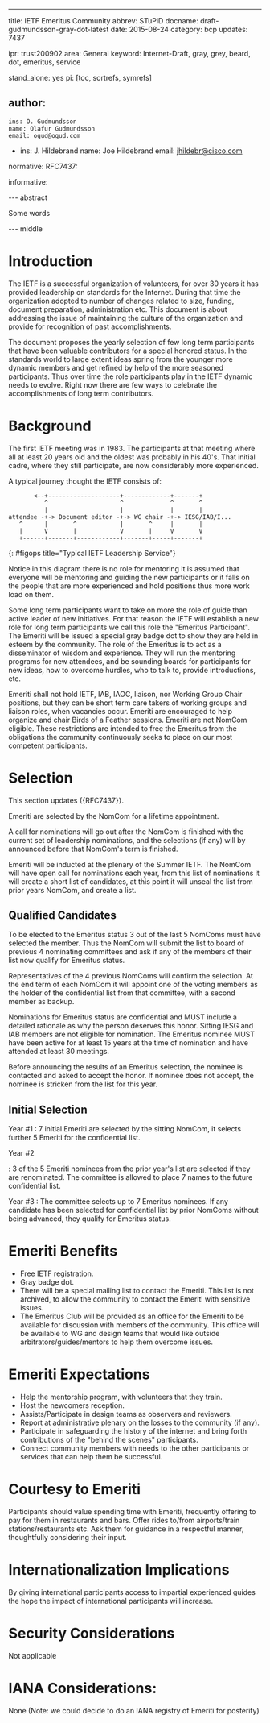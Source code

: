 ---
title: IETF Emeritus Community
abbrev: STuPiD
docname: draft-gudmundsson-gray-dot-latest
date: 2015-08-24
category: bcp
updates: 7437

ipr: trust200902
area: General
keyword: Internet-Draft, gray, grey, beard, dot, emeritus, service

stand_alone: yes
pi: [toc, sortrefs, symrefs]

author:
 -
    ins: O. Gudmundsson
    name: Olafur Gudmundsson
    email: ogud@ogud.com
 -
    ins: J. Hildebrand
    name: Joe Hildebrand
    email: jhildebr@cisco.com

normative:
  RFC7437:

informative:

--- abstract

Some words

--- middle

# Introduction

The IETF is a successful organization of volunteers, for over 30 years it has
provided leadership on standards for the Internet.  During that time the
organization adopted to number of changes related to size, funding, document
preparation, administration etc. This document is about addressing the issue of
maintaining the culture of the organization and provide for recognition of past
accomplishments.

The document proposes the yearly selection of few long term participants that
have been valuable contributors for a special honored status.   In the standards
world to large extent ideas spring from the younger more dynamic members and get
refined by help of the more seasoned participants. Thus over time the role
participants play in the IETF dynamic needs to evolve. Right now there are few
ways to celebrate the accomplishments of long term contributors.

# Background

The first IETF meeting was in 1983. The participants at that meeting
where all at least 20 years old and the oldest was probably in his
40's. That initial cadre, where they still participate, are now considerably
more experienced.

A typical journey thought the IETF consists of:

~~~~~~~~~~
       <--+--------------------+-------------+-------+
          ^                    ^             ^       ^
          |                    |             |       |
attendee -+-> Document editor -+-> WG chair -+-> IESG/IAB/I...  
   ^      |       ^            |       ^     |       |
   |      V       |            V       |     V       V
   +------+-------+------------+-------+-----+-------+
~~~~~~~~~~
{: #figops title="Typical IETF Leadership Service"}

Notice in this diagram there is no role for mentoring it is assumed that
everyone will be mentoring and guiding the new participants or it falls on the
people that are more experienced and hold positions thus more work load on them.

Some long term participants want to take on more the role of guide than active
leader of new initiatives.  For that reason the IETF will establish a new role
for long term participants we call this role the "Emeritus Participant".  The
Emeriti will be issued a special gray badge dot to show they are held in esteem by
the community. The role of the Emeritus is to act as a disseminator of wisdom
and experience.  They will run the mentoring programs for new attendees, and be
sounding boards for participants for new ideas, how to overcome hurdles, who to
talk to, provide introductions, etc.

Emeriti shall not hold IETF, IAB, IAOC, liaison, nor Working Group Chair
positions, but they can be short term care takers of working groups and liaison
roles, when vacancies occur. Emeriti are encouraged to help organize and chair
Birds of a Feather sessions. Emeriti are not NomCom eligible. These restrictions
are  intended to free the Emeritus from the obligations the community
continuously seeks to place on our most competent participants.

# Selection

This section updates {{RFC7437}}.

Emeriti are selected by the NomCom for a lifetime appointment.

A call for nominations will go out after the NomCom is finished with the current
set of leadership nominations, and the selections (if any) will by announced
before that NomCom's term is finished.  

Emeriti will be inducted at the plenary of the Summer IETF.  The NomCom will
have open call for nominations each year,  from this list of nominations it will
create a short list of candidates, at this point it will unseal the list from
prior years NomCom, and create a list.

## Qualified Candidates

To be elected to the Emeritus status 3 out of the last 5 NomComs must have
selected the member. Thus the NomCom will submit the list to board of previous 4
nominating committees and ask if any of the members of their list now qualify
for Emeritus status.

Representatives of the 4 previous NomComs will confirm the selection.  At the
end term of each NomCom it will appoint one of the voting members as the holder
of the confidential list from that committee, with a second member as backup.

Nominations for Emeritus status are confidential and MUST include a detailed
rationale as why the person deserves this honor.  Sitting IESG and IAB members
are not eligible for nomination.  The Emeritus nominee MUST have been active for
at least 15 years at the time of nomination and have attended at least 30
meetings.

Before announcing the results of an Emeritus selection, the nominee is contacted
and asked to accept the honor. If nominee does not accept,  the nominee is
stricken from the list for this year.

## Initial Selection

Year #1
: 7 initial Emeriti are selected by the sitting NomCom, it selects further 5
  Emeriti for the confidential list.

Year #2

: 3 of the 5 Emeriti nominees from the prior year's list are selected if
  they are renominated. The committee is allowed to place 7 names to the future
  confidential list.

Year #3
: The committee selects up to 7 Emeritus nominees. If any candidate has been
  selected for confidential list by prior NomComs without being advanced, they
  qualify for Emeritus status.

# Emeriti Benefits

* Free IETF registration.
* Gray badge dot.
* There will be a special mailing list to contact the Emeriti. This list is
  not archived, to allow the community to contact the Emeriti with sensitive
  issues.
* The Emeritus Club will be provided as an office for the Emeriti
  to be available for discussion with members of the community. This office will
  be available to WG and design teams that would like outside
  arbitrators/guides/mentors to help them overcome issues.

# Emeriti Expectations

* Help the mentorship program, with volunteers that they train.
* Host the newcomers reception.
* Assists/Participate in design teams as observers and reviewers.
* Report at administrative plenary on the losses to the community (if any).
* Participate in safeguarding the history of the internet and bring forth
  contributions of the "behind the scenes" participants.
* Connect community members with needs to the other participants or services
  that can help them be successful.

# Courtesy to Emeriti

Participants should value spending time with Emeriti, frequently offering to pay
for them in restaurants and bars.  Offer rides to/from airports/train
stations/restaurants etc.  Ask them for guidance in a respectful manner,
thoughtfully considering their input.

# Internationalization Implications

By giving international participants access to impartial experienced guides the
hope the impact of international participants will increase.

# Security Considerations

Not applicable

# IANA Considerations:

None (Note: we could decide to do an IANA registry of Emeriti for posterity)

